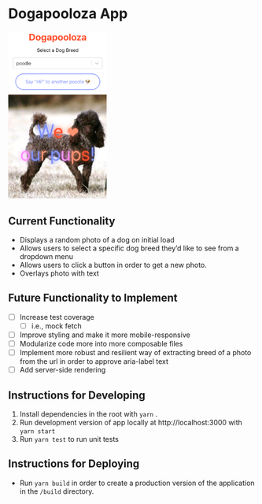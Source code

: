 
# Dogapooloza App
<img src="public/app-screenshot.png" width="200" alt="screenshot of application">
                                                      
## Current Functionality
- Displays a random photo of a dog on initial load
- Allows users to select a specific dog breed they’d like to see from a dropdown menu 
- Allows users to click a button in order to get a new photo.
- Overlays photo with text

## Future Functionality to Implement 
- [ ] Increase test coverage
	- [ ] i.e., mock fetch
- [ ] Improve styling and make it more mobile-responsive
- [ ] Modularize code more into more composable files 
- [ ] Implement more robust and resilient way of extracting breed of a photo from the url in order to approve aria-label text
- [ ] Add server-side rendering 

## Instructions for Developing 
1. Install dependencies in the root with `yarn` .
2. Run development version of app locally at http://localhost:3000 with `yarn start`
3. Run `yarn test` to run unit tests 

## Instructions for Deploying 
- Run `yarn build` in order to create a production version of the application in the `/build` directory.
